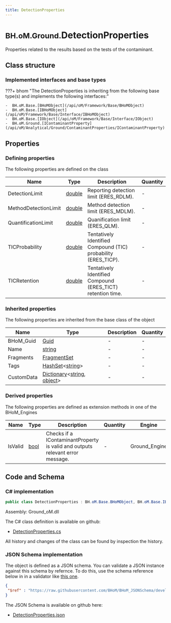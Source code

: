 ```yaml
---
title: DetectionProperties
---
```


# <small>BH.oM.Ground.</small>**DetectionProperties**

Properties related to the results based on the tests of the contaminant.

## Class structure

### Implemented interfaces and base types

???+ bhom "The DetectionProperties is inheriting from the following base type(s) and implements the following interfaces:"

    -  BH.oM.Base.[BHoMObject](/api/oM/Framework/Base/BHoMObject)
    -  BH.oM.Base.[IBHoMObject](/api/oM/Framework/Base/Interface/IBHoMObject)
    -  BH.oM.Base.[IObject](/api/oM/Framework/Base/Interface/IObject)
    -  BH.oM.Ground.[IContaminantProperty](/api/oM/Analytical/Ground/ContaminantProperties/IContaminantProperty)


## Properties



### Defining properties

The following properties are defined on the class

| Name             | Type             | Description      | Quantity         |
|------------------|------------------|------------------|------------------|
| DetectionLimit | [double](https://learn.microsoft.com/en-us/dotnet/api/System.Double?view=netstandard-2.0) | Reporting detection limit (ERES_RDLM). | - |
| MethodDetectionLimit | [double](https://learn.microsoft.com/en-us/dotnet/api/System.Double?view=netstandard-2.0) | Method detection limit (ERES_MDLM). | - |
| QuantificationLimit | [double](https://learn.microsoft.com/en-us/dotnet/api/System.Double?view=netstandard-2.0) | Quanification limit (ERES_QLM). | - |
| TICProbability | [double](https://learn.microsoft.com/en-us/dotnet/api/System.Double?view=netstandard-2.0) | Tentatively Identified Compound (TIC) probability (ERES_TICP). | - |
| TICRetention | [double](https://learn.microsoft.com/en-us/dotnet/api/System.Double?view=netstandard-2.0) | Tentatively Identified Compound (ERES_TICT) retention time. | - |


### Inherited properties
The following properties are inherited from the base class of the object

| Name             | Type             | Description      | Quantity         |
|------------------|------------------|------------------|------------------|
| BHoM_Guid | [Guid](https://learn.microsoft.com/en-us/dotnet/api/System.Guid?view=netstandard-2.0) | - | - |
| Name | [string](https://learn.microsoft.com/en-us/dotnet/api/System.String?view=netstandard-2.0) | - | - |
| Fragments | [FragmentSet](/api/oM/Framework/Base/FragmentSet) | - | - |
| Tags | [HashSet](https://learn.microsoft.com/en-us/dotnet/api/System.Collections.Generic.HashSet-1?view=netstandard-2.0)&lt;[string](https://learn.microsoft.com/en-us/dotnet/api/System.String?view=netstandard-2.0)&gt; | - | - |
| CustomData | [Dictionary](https://learn.microsoft.com/en-us/dotnet/api/System.Collections.Generic.Dictionary-2?view=netstandard-2.0)&lt;[string](https://learn.microsoft.com/en-us/dotnet/api/System.String?view=netstandard-2.0), [object](https://learn.microsoft.com/en-us/dotnet/api/System.Object?view=netstandard-2.0)&gt; | - | - |


### Derived properties

The following properties are defined as extension methods in one of the BHoM_Engines

| Name             | Type             | Description      | Quantity         | Engine           |
|------------------|------------------|------------------|------------------|------------------|
| IsValid | [bool](https://learn.microsoft.com/en-us/dotnet/api/System.Boolean?view=netstandard-2.0) | Checks if a IContaminantProperty is valid and outputs relevant error message. | - | Ground_Engine |


## Code and Schema

### C# implementation

``` C# title="C#"
public class DetectionProperties : BH.oM.Base.BHoMObject, BH.oM.Base.IBHoMObject, BH.oM.Base.IObject, BH.oM.Ground.IContaminantProperty
```

Assembly: Ground_oM.dll

The C# class definition is available on github:

- [DetectionProperties.cs](https://github.com/BHoM/BHoM/blob/develop/Ground_oM/ContaminantProperties\DetectionProperties.cs)

All history and changes of the class can be found by inspection the history.
### JSON Schema implementation

The object is defined as a JSON schema. You can validate a JSON instance against this schema by refernce. To do this, use the schema reference below in in a validator like [this one](https://www.jsonschemavalidator.net/).

``` json title="JSON Schema"
{
 "$ref" : "https://raw.githubusercontent.com/BHoM/BHoM_JSONSchema/develop/Ground_oM/DetectionProperties.json"
}
```

The JSON Schema is available on github here:

- [DetectionProperties.json](https://github.com/BHoM/BHoM_JSONSchema/blob/develop/Ground_oM/DetectionProperties.json)
